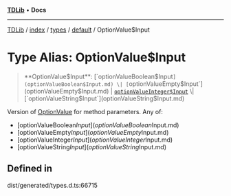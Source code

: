 [**TDLib**](../../../../../../README.md) • **Docs**

***

[TDLib](../../../../../../modules.md) / [index](../../../../../README.md) / [types](../../../README.md) / [default](../README.md) / OptionValue$Input

# Type Alias: OptionValue$Input

> **OptionValue$Input**: [`optionValueBoolean$Input`](optionValueBoolean$Input.md) \| [`optionValueEmpty$Input`](optionValueEmpty$Input.md) \| [`optionValueInteger$Input`](optionValueInteger$Input.md) \| [`optionValueString$Input`](optionValueString$Input.md)

Version of [OptionValue](OptionValue.md) for method parameters.
Any of:
- [optionValueBoolean$Input](optionValueBoolean$Input.md)
- [optionValueEmpty$Input](optionValueEmpty$Input.md)
- [optionValueInteger$Input](optionValueInteger$Input.md)
- [optionValueString$Input](optionValueString$Input.md)

## Defined in

dist/generated/types.d.ts:66715
